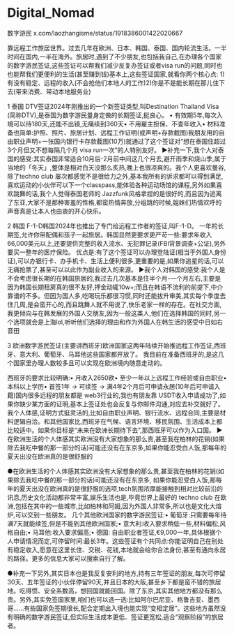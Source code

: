 # Digital_Nomad
数字游民 x.com/laozhangisme/status/1918386001422020667

靠远程工作旅居世界。过去几年在欧洲、日本、韩国、泰国、国内轮流生活。一半时间在国内,一半在海外。旅居时,遇到了不少朋友,也包括我自己,在办理各个国家的数字游民签证,这些签证可以帮我们减少反复办签证或者visa run的问题,同时也也能帮我们更便利的生活(甚至赚到钱)基本上,这些签证国家,就看你两个核心点:
1)有没有稳定、远程的收入(不会抢他们本地人的工作)2)你是不是能长期在那儿住下去(带来消费、带动本地服务业)

1 泰国 DTV签证2024年刚推出的一个新签证类型,叫Destination Thailand Visa (简称DTV),是泰国为数字游民量身定做的长期签证,挺良心。
• 有效期5年,每次入境可以待180天,还能不出镜,无痛续到360天• 不用雇主担保、不查年收入• 材料准备也简单:护照、照片、旅居计划、远程工作证明(或声明+存款截图)我朋友用的自由职业声明+一张国内银行卡存款截图(10万)就通过了这个签证对“想在泰国住超过3个月但又不想每隔几个月 visa run一次”的人特别友好。
▶️补充一下,我个人对泰国的感受:其实泰国非常适合10月后-2月前中间这几个月去,避开雨季和烧山季,属于当地的「冬天」,整体是相对白天没那么炙热,晚上也很凉爽的。我个人更喜欢曼谷,除了techno club 屡次都感觉不是很给力之外,基本我所有的诉求都可以得到满足,喜欢运动的小伙伴可以下一个classpass,能体验各种运动场馆的课程,另外如果喜欢跳舞的话,我个人觉得泰国老师的 Jazzfunk风格拿捏的是很好的,而且因为逃离了东亚,大家不是那种害羞的性格,都蛮热情奔放,分组跳的时候,姐妹们热情欢呼的声音真是让本人也由衷的开心快乐。

2 韩国 F-1-D韩国2024年也推出了专门给远程工作者的签证,叫F-1-D。
一年的长期签,允许你带配偶和孩子一起旅居。韩国显然更要求更严苛一些:要求年收入66,000美元以上,还要提供完整的收入流水、无犯罪记录(FBI背景调查+公证),另外要买一整年的医疗保险。
优点是:有了这个签证可以办理登陆证(相当于外国人身份证),可以办银行卡、办手机卡、生活上便利很多,更重要的是,如果你追星的话,可以无痛抢票了,甚至可以以此作为副业收入的来源。
▶️我个人对韩国的感受:我个人是不会考虑很长期的在韩国旅居的,我过去几次基本是住半个月-一个月左右,主要是因为韩国长期租房真的很不友好,押金动辄10w+;而且在韩语不流利的前提下,中介靠谱的不多。但因为国人多,吃喝玩乐都很习惯,同时还能拔升审美,其实每个季度去住几周,是会蛮开心的,而且跳舞人就不用说了,快乐老家一样的存在。在社交方面,我更倾向与在韩发展的外国人交朋友,因为一般这类人,他们在选择韩国的同时,另一个选项就会是上海lol,听听他们选择的理由和作为外国人在韩生活的感受中日如右音田

3 欧洲数字游民签证(主要讲西班牙)欧洲国家这两年陆续开始推远程工作签证,西班牙、意大利、葡萄牙、马耳他这些国家都开放了。
我目前在准备西班牙的,是这几个国家里办理人数较多且可以实现在欧洲境内随意走动的。

西班牙的要求比较明确:• 月收入2650欧• 至少一年以上远程工作经验或自由职业• 本科以上学历• 首签1年 → 可续签 → 满4年2个月后可申请永居(10年后可申请入籍)国内很多远程的朋友都是 web3行业的,我也有朋友靠 USDT收入申请成功了,如果你缺少某方面的证明,基本上签证处也会反复与你邮件沟通,对应去补交就好了。
我个人体感,证明方式挺灵活的,比如自由职业声明、银行流水、远程合同,主要是材料逻辑自洽。和其他国家比,西班牙在气候、语言环境、移民氛围、生活成本上都比较适中。如果你目标是“未来在欧洲长期待下去”,那西班牙可以作为入口国。
▶️在欧洲生活的个人体感其实欧洲没有大家想象的那么贵,甚至我在柏林的花销(如果除去我吃中餐的那一部分的话)可能还没有在东京多,如果你能忍受白人饭,那每年的夏天出没在欧洲真的是很舒服的

●在欧洲生活的个人体感其实欧洲没有大家想象的那么贵,甚至我在柏林的花销(如果除去我吃中餐的那一部分的话)可能还没有在东京多,
如果你能忍受白人饭,那每年的夏天出没在欧洲真的是很舒服的选项,tech氛围浓厚能接触到相对比较前沿的讯息,历史文化活动都非常丰富,娱乐生活也是,毕竟世界上最好的 techno club 在欧洲,包括在其中的一些城市,比如柏林和阿姆,因为外国人非常多,所以也是文化大熔炉,可以交到一些朋友。
几个其他欧洲国家的数字游民签证:• 葡萄牙:只需要每年待满7天就能续签,但是不能到其他欧洲国家;• 意大利:收入要求稍低一些,材料偏松,风格自由;• 马耳他:收入要求偏高;• 德国: 自由职业者签证,€9,000一年,具体根据个人申请情况而定,可停留时间:最长3年。这些签证有个共同点:你能证明自己在别处有稳定收入,愿意在这里长住、交税、花钱,本地就会给你合法身份,甚至有通向永居的路径。更多的信息大家可以搜索自行了解。

●补充一下另外,其实日本也是我反复安利的地方,持有三年签证的朋友,每次可停留30天、五年签证的小伙伴停留90天,并且日本的大阪,甚至乡下都是蛮不错的旅居地。吃得惯、安全系数高，想回国就能回国。除了东京,其实其他地方都没有那么贵。另外,其实免签国家里,咱们也可以选一选:比如阿尔巴尼亚、格鲁吉亚、墨西哥......有些国家免签期很长,配合定期出入境也能实现“变相定居”。这些地方虽然没有明确的数字游民签证,但实际生活成本更低、签证更宽松,适合“观察阶段”的旅居者。


